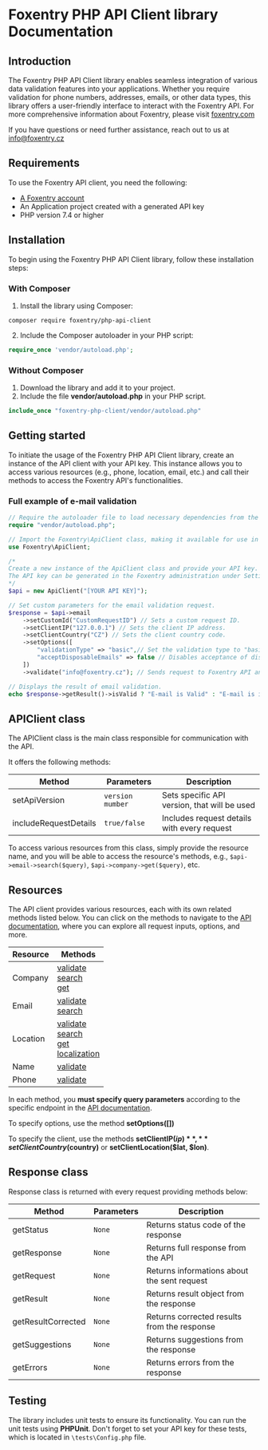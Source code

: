 # Foxentry PHP API Client library Documentation

## Introduction

The Foxentry PHP API Client library enables seamless integration of various data validation features into your applications. Whether you require validation for phone numbers, addresses, emails, or other data types, this library offers a user-friendly interface to interact with the Foxentry API. For more comprehensive information about Foxentry, please visit [foxentry.com](https://foxentry.com/)

If you have questions or need further assistance, reach out to us at [info@foxentry.cz](mailto:info@foxentry.cz)

## Requirements
To use the Foxentry API client, you need the following:

-   [A Foxentry account](https://app.foxentry.com/registration)
-   An Application project created with a generated API key
-   PHP version 7.4 or higher

## Installation

To begin using the Foxentry PHP API Client library, follow these installation steps:

### With Composer

1. Install the library using Composer:
```shell  
composer require foxentry/php-api-client  
```  

2. Include the Composer autoloader in your PHP script:
```php  
require_once 'vendor/autoload.php';  
```

### Without Composer

1.  Download the library and add it to your project.
2.  Include the file **vendor/autoload.php** in your PHP script.
```php
include_once "foxentry-php-client/vendor/autoload.php"
```

## Getting started

To initiate the usage of the Foxentry PHP API Client library, create an instance of the API client with your API key. This instance allows you to access various resources (e.g., phone, location, email, etc.) and call their methods to access the Foxentry API's functionalities.

### Full example of e-mail validation
```php  
// Require the autoloader file to load necessary dependencies from the "vendor" directory.
require "vendor/autoload.php";

// Import the Foxentry\ApiClient class, making it available for use in this script.
use Foxentry\ApiClient;

/*
Create a new instance of the ApiClient class and provide your API key. 
The API key can be generated in the Foxentry administration under Settings > API Keys section. 
*/
$api = new ApiClient("[YOUR API KEY]");

// Set custom parameters for the email validation request.
$response = $api->email
    ->setCustomId("CustomRequestID") // Sets a custom request ID.
    ->setClientIP("127.0.0.1") // Sets the client IP address.
    ->setClientCountry("CZ") // Sets the client country code.
    ->setOptions([
        "validationType" => "basic",// Set the validation type to "basic".
        "acceptDisposableEmails" => false // Disables acceptance of disposable emails.
    ])
    ->validate("info@foxentry.cz"); // Sends request to Foxentry API and performs email validation.

// Displays the result of email validation.
echo $response->getResult()->isValid ? "E-mail is Valid" : "E-mail is invalid";
```  

## APIClient class

The APIClient class is the main class responsible for communication with the API.

It offers the following methods:

| Method | Parameters | Description |
| -------- | --------- |--------- |
| setApiVersion | `version mumber` | Sets specific API version, that will be used |
| includeRequestDetails | `true/false` | Includes request details with every request |

To access various resources from this class, simply provide the resource name, and you will be able to access the resource's methods, e.g., `$api->email->search($query)`, `$api->company->get($query)`, etc.

## Resources

The API client provides various resources, each with its own related methods listed below. You can click on the methods to navigate to the [API documentation](https://foxentry.dev/), where you can explore all request inputs, options, and more.

| Resource | Methods                                                                                                                                                                                                                                               |
| -------- |-------------------------------------------------------------------------------------------------------------------------------------------------------------------------------------------------------------------------------------------------------|
| Company | [validate](https://foxentry.dev/reference/validatecompanydata)<br>[search](https://foxentry.dev/reference/companysearch)<br>[get](https://foxentry.dev/reference/getcompanydata)                                                                      |
| Email   | [validate](https://foxentry.dev/reference/validateemail)<br>[search](https://foxentry.dev/reference/emailsearch)                                                                                                                                      |
| Location | [validate](https://foxentry.dev/reference/locationvalidation)<br>[search](https://foxentry.dev/reference/locationsearch)<br>[get](https://foxentry.dev/reference/locationget)<br> [localization](https://foxentry.dev/reference/locationlocalization) |
| Name   | [validate](https://foxentry.dev/reference/namevalidation)                                                                                                                                                                                             |
| Phone   | [validate](https://foxentry.dev/reference/validatephonenumber)                                                                                                                                                                                        |

In each method, you **must specify query parameters** according to the specific endpoint in the [API documentation](https://foxentry.dev/).

To specify options, use the method **setOptions([])**

To specify the client, use the methods **setClientIP($ip)**, **setClientCountry($country)** or **setClientLocation($lat, $lon)**.

## Response class

Response class is returned with every request providing methods below:

| Method             | Parameters | Description|
|--------------------| --------- |--------- |
| getStatus          | `None` | Returns status code of the response |
| getResponse        | `None` | Returns full response from the API |
| getRequest         | `None` | Returns informations about the sent request |
| getResult          | `None` | Returns result object from the response |
| getResultCorrected | `None` | Returns corrected results from the response |
| getSuggestions     | `None` | Returns suggestions from the response |
| getErrors          | `None` | Returns errors from the response |

## Testing

The library includes unit tests to ensure its functionality. You can run the unit tests using **PHPUnit**. Don't forget to set your API key for these tests, which is located in `\tests\Config.php` file.